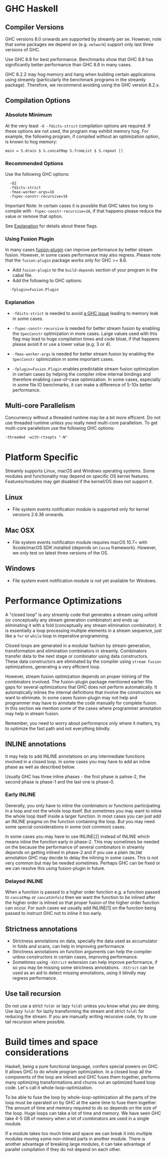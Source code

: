 # GHC Haskell
## Compiler Versions

GHC versions 8.0 onwards are supported by streamly per se. However, note
that some packages we depend on (e.g. `network`) support only last three
versions of GHC.

Use GHC 8.8 for best performance.  Benchmarks show that GHC 8.8 has
significantly better performance than GHC 8.6 in many cases.

GHC 8.2.2 may hog memory and hang when building certain applications using
streamly (particularly the benchmark programs in the streamly package).
Therefore, we recommend avoiding using the GHC version 8.2.x.

## Compilation Options

### Absolute Minimum

At the very least `-O -fdicts-strict` compilation options are
required. If these options are not used, the program may exhibit memory
hog.  For example, the following program, if compiled without an
optimization option, is known to hog memory:

```
main = S.drain $ S.concatMap S.fromList $ S.repeat []
```

### Recommended Options

Use the following GHC options:

```
  -O2
  -fdicts-strict
  -fmax-worker-args=16
  -fspec-constr-recursive=16
```

Important Note: In certain cases it is possible that GHC takes too long to
compile with `-fspec-constr-recursive=16`, if that happens please reduce the
value or remove that option.

See [Explanation](#explanation) for details about these flags.

### Using Fusion Plugin

In many cases
[fusion-plugin](https://hackage.haskell.org/package/fusion-plugin) can
improve performance by better stream fusion. However, in some cases
performance may also regress. Please note that the `fusion-plugin`
package works only for GHC >= 8.6.

* Add `fusion-plugin` to the `build-depends` section of your program in
  the cabal file.
* Add the following to GHC options:

```
  -fplugin=Fusion.Plugin 
```

### Explanation

* `-fdicts-strict` is needed to avoid [a GHC
issue](https://gitlab.haskell.org/ghc/ghc/issues/17745) leading to
memory leak in some cases.

* `-fspec-constr-recursive` is needed for better stream fusion by enabling
the `SpecConstr` optimization in more cases. Large values used with this flag
may lead to huge compilation times and code bloat, if that happens please avoid
it or use a lower value (e.g. 3 or 4).

* `-fmax-worker-args` is needed for better stream fusion by enabling the
`SpecConstr` optimization in some important cases.

* `-fplugin=Fusion.Plugin` enables predictable stream fusion
optimization in certain cases by helping the compiler inline internal
bindings and therefore enabling case-of-case optimization. In some
cases, especially in some file IO benchmarks, it can make a difference of
5-10x better performance.

## Multi-core Parallelism

Concurrency without a threaded runtime may be a bit more efficient. Do not use
threaded runtime unless you really need multi-core parallelism. To get
multi-core parallelism use the following GHC options:

  `-threaded -with-rtsopts "-N"`

# Platform Specific

Streamly supports Linux, macOS and Windows operating systems. Some
modules and functionality may depend on specific OS kernel features.
Features/modules may get disabled if the kernel/OS does not support it.

## Linux

* File system events notification module is supported only for kernel versions
  2.6.36 onwards.

## Mac OSX

* File system events notification module requires macOS 10.7+ with
  Xcode/macOS SDK installed (depends on `Cocoa` framework). However, we only
  test on latest three versions of the OS.

## Windows

* File system event notification module is not yet available for Windows.

# Performance Optimizations

A "closed loop" is any streamly code that generates a stream using
unfold (or conceptually any stream generation combinator) and ends
up eliminating it with a fold (conceptually any stream elimination
combinator). It is essentially a loop processing multiple elements in
a stream sequence, just like a `for` or `while` loop in imperative
programming.

Closed loops are generated in a modular fashion by stream generation,
transformation and elimination combinators in streamly. Combinators
transfer data to the next stage or combinator using data constructors.
These data constructors are eliminated by the compiler using `stream
fusion` optimizations, generating a very efficient loop.

However, stream fusion optimization depends on proper inlining of the
combinators involved. The fusion-plugin package mentioned earlier
fills gaps for several optimizations that GHC does not perform
automatically. It automatically inlines the internal definitions
that involve the constructors we want to eliminate. In some cases
fusion-plugin may not help and programmer may have to annotate the code
manually for complete fusion. In this section we mention some of the
cases where programmer annotation may help in stream fusion.

Remember, you need to worry about performance only where it matters, try
to optimize the fast path and not everything blindly.

## INLINE annotations

It may help to add INLINE annotations on any intermediate functions
involved in a closed loop. In some cases you may have to add an inline
phase as well as described below.

Usually GHC has three inline phases - the first phase is pahse-2, the
second phase is phase-1 and the last one is phase-0.

### Early INLINE

Generally, you only have to inline the combinators or functions
participating in a loop and not the whole loop itself.  But sometimes
you may want to inline the whole loop itself inside a larger
function. In most cases you can just add an INLINE pragma on
the function containing the loop. But you may need some special
considerations in some (not common) cases.

In some cases you may have to use INLINE[2] instead of INLINE which
means inline the function early in phase-2.  This may sometimes be
needed on the because the performance of several combinators in streamly
depends on getting inlined in phase-2 and if you use a plain `INLINE`
annotation GHC may decide to delay the inlining in some cases. This is
not very common but may be needed sometimes. Perhaps GHC can be fixed or
we can resolve this using fusion-plugin in future.

### Delayed INLINE

When a function is passed to a higher order function e.g. a function
passed to `concatMap` or `concatUnfold` then we want the function to be
inlined after the higher order is inlined so that proper fusion of the
higher order function can occur. For such cases we usually add INLINE[1]
on the function being passed to instruct GHC not to inline it too early.

## Strictness annotations

* Strictness annotations on data, specially the data used as accumulator in
  folds and scans, can help in improving performance.
* Strictness annotations on function arguments can help the compiler unbox
  constructors in certain cases, improving performance.
* Sometimes using `-XStrict` extension can help improve performance, if so you
  may be missing some strictness annotations. `-XStrict` can be used as an aid
  to detect missing annotations, using it blindly may regress performance.

## Use tail recursion

Do not use a strict `foldr` or lazy `foldl` unless you know what you are
doing.  Use lazy `foldr` for lazily transforming the stream and strict
`foldl` for reducing the stream.  If you are manually writing recursive
code, try to use tail recursion where possible.

# Build times and space considerations

Haskell, being a pure functional language, confers special powers on
GHC. It allows GHC to do whole program optimization. In a closed loop
all the components of the loop are inlined and GHC fuses them together,
performs many optimizing transformations and churns out an optimized
fused loop code. Let's call it whole-loop-optimization.

To be able to fuse the loop by whole-loop-optimization all the parts of the
loop must be operated on by GHC at the same time to fuse them together. The
amount of time and memory required to do so depends on the size of the loop.
Huge loops can take a lot of time and memory. We have seen GHC take 4-5 GB of
memory when a lot of combinators are used in a single module.

If a module takes too much time and space we can break it into multiple
modules moving some non-inlined parts in another module. There is
another advantage of breaking large modules, it can take advantage of
parallel compilation if they do not depend on each other.
